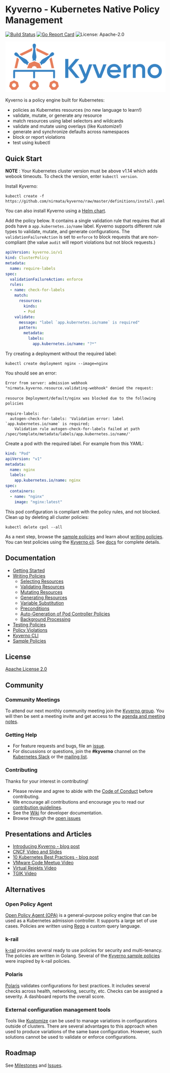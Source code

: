 # Kyverno - Kubernetes Native Policy Management

[![Build Status](https://travis-ci.org/nirmata/kyverno.svg?branch=master)](https://travis-ci.org/nirmata/kyverno) [![Go Report Card](https://goreportcard.com/badge/github.com/nirmata/kyverno)](https://goreportcard.com/report/github.com/nirmata/kyverno) ![License: Apache-2.0](https://img.shields.io/github/license/nirmata/kyverno?color=blue)

![logo](documentation/images/Kyverno_Horizontal.png)

Kyverno is a policy engine built for Kubernetes:
* policies as Kubernetes resources (no new language to learn!)
* validate, mutate, or generate any resource
* match resources using label selectors and wildcards
* validate and mutate using overlays (like Kustomize!)
* generate and synchronize defaults across namespaces
* block or report violations 
* test using kubectl 
 
## Quick Start

**NOTE** : Your Kubernetes cluster version must be above v1.14 which adds webook timeouts. To check the version, enter `kubectl version`.

Install Kyverno:
```console
kubectl create -f https://github.com/nirmata/kyverno/raw/master/definitions/install.yaml
```

You can also install Kyverno using a [Helm chart](https://github.com/nirmata/kyverno/blob/master/documentation/installation.md#install-kyverno-using-helm).

Add the policy below. It contains a single validation rule that requires that all pods have 
a `app.kubernetes.io/name` label. Kyverno supports different rule types to validate, 
mutate, and generate configurations. The `validationFailureAction` is set to `enforce` 
to block requests that are non-compliant (the value `audit` will report violations but 
not block requests.) 

```yaml
apiVersion: kyverno.io/v1
kind: ClusterPolicy
metadata:
  name: require-labels
spec:
  validationFailureAction: enforce
  rules:
  - name: check-for-labels
    match:
      resources:
        kinds:
        - Pod
    validate:
      message: "label `app.kubernetes.io/name` is required"
      pattern:
        metadata:
          labels:
            app.kubernetes.io/name: "?*"
```

Try creating a deployment without the required label:

```console
kubectl create deployment nginx --image=nginx
```

You should see an error:
```console
Error from server: admission webhook "nirmata.kyverno.resource.validating-webhook" denied the request:

resource Deployment/default/nginx was blocked due to the following policies

require-labels:
  autogen-check-for-labels: 'Validation error: label `app.kubernetes.io/name` is required;
    Validation rule autogen-check-for-labels failed at path /spec/template/metadata/labels/app.kubernetes.io/name/'
```

Create a pod with the required label. For example from this YAML:
```yaml
kind: "Pod"
apiVersion: "v1"
metadata:
  name: nginx
  labels:
    app.kubernetes.io/name: nginx
spec:
  containers:
  - name: "nginx"
    image: "nginx:latest"
```

This pod configuration is compliant with the policy rules, and not blocked. 
Clean up by deleting all cluster policies:

```console
kubectl delete cpol --all
```

As a next step, browse the [sample policies](https://github.com/nirmata/kyverno/blob/master/samples/README.md) and learn about [writing policies](https://github.com/nirmata/kyverno/blob/master/documentation/writing-policies.md). You can test policies using the [Kyverno cli](https://github.com/nirmata/kyverno/blob/master/documentation/kyverno-cli.md). See [docs](https://github.com/nirmata/kyverno/#documentation) for complete details.


## Documentation

- [Getting Started](documentation/installation.md)
- [Writing Policies](documentation/writing-policies.md)
  - [Selecting Resources](/documentation/writing-policies-match-exclude.md)
  - [Validating Resources](documentation/writing-policies-validate.md)
  - [Mutating Resources](documentation/writing-policies-mutate.md)
  - [Generating Resources](documentation/writing-policies-generate.md)
  - [Variable Substitution](documentation/writing-policies-variables.md)
  - [Preconditions](documentation/writing-policies-preconditions.md)
  - [Auto-Generation of Pod Controller Policies](documentation/writing-policies-autogen.md)
  - [Background Processing](documentation/writing-policies-background.md)
- [Testing Policies](documentation/testing-policies.md)
- [Policy Violations](documentation/policy-violations.md)
- [Kyverno CLI](documentation/kyverno-cli.md)
- [Sample Policies](/samples/README.md)

## License

[Apache License 2.0](https://github.com/nirmata/kyverno/blob/master/LICENSE)

## Community

### Community Meetings

To attend our next monthly community meeting join the [Kyverno group](https://groups.google.com/g/kyverno). You will then be sent a meeting invite and get access to the [agenda and meeting notes](https://docs.google.com/document/d/10Hu1qTip1KShi8Lf_v9C5UVQtp7vz_WL3WVxltTvdAc/edit#).

### Getting Help

- For feature requests and bugs, file an [issue](https://github.com/nirmata/kyverno/issues).
- For discussions or questions, join the **#kyverno** channel on the [Kubernetes Slack](https://kubernetes.slack.com/) or the [mailing list](https://groups.google.com/g/kyverno).

### Contributing

Thanks for your interest in contributing!

- Please review and agree to abide with the [Code of Conduct](/CODE_OF_CONDUCT.md) before contributing.
- We encourage all contributions and encourage you to read our [contribution guidelines](./CONTRIBUTING.md).
- See the [Wiki](https://github.com/nirmata/kyverno/wiki) for developer documentation.
- Browse through the [open issues](https://github.com/nirmata/kyverno/issues)

## Presentations and Articles

- [Introducing Kyverno - blog post](https://nirmata.com/2019/07/11/managing-kubernetes-configuration-with-policies/)
- [CNCF Video and Slides](https://www.cncf.io/webinars/how-to-keep-your-clusters-safe-and-healthy/)
- [10 Kubernetes Best Practices - blog post](https://thenewstack.io/10-kubernetes-best-practices-you-can-easily-apply-to-your-clusters/)
- [VMware Code Meetup Video](https://www.youtube.com/watch?v=mgEmTvLytb0)
- [Virtual Rejekts Video](https://www.youtube.com/watch?v=caFMtSg4A6I)
- [TGIK Video](https://www.youtube.com/watch?v=ZE4Zu9WQET4&list=PL7bmigfV0EqQzxcNpmcdTJ9eFRPBe-iZa&index=18&t=0s)


## Alternatives

### Open Policy Agent

[Open Policy Agent (OPA)](https://www.openpolicyagent.org/) is a general-purpose policy engine that can be used as a Kubernetes admission controller. It supports a large set of use cases. Policies are written using [Rego](https://www.openpolicyagent.org/docs/latest/how-do-i-write-policies#what-is-rego) a custom query language.

### k-rail

[k-rail](https://github.com/cruise-automation/k-rail/) provides several ready to use policies for security and multi-tenancy. The policies are written in Golang. Several of the [Kyverno sample policies](/samples/README.md) were inspired by k-rail policies.

### Polaris

[Polaris](https://github.com/reactiveops/polaris) validates configurations for best practices. It includes several checks across health, networking, security, etc. Checks can be assigned a severity. A dashboard reports the overall score.

### External configuration management tools

Tools like [Kustomize](https://github.com/kubernetes-sigs/kustomize) can be used to manage variations in configurations outside of clusters. There are several advantages to this approach when used to produce variations of the same base configuration. However, such solutions cannot be used to validate or enforce configurations.

## Roadmap

See [Milestones](https://github.com/nirmata/kyverno/milestones) and [Issues](https://github.com/nirmata/kyverno/issues).

